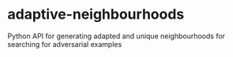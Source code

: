 # adaptive-neighbourhoods
Python API for generating adapted and unique neighbourhoods for searching for adversarial examples
